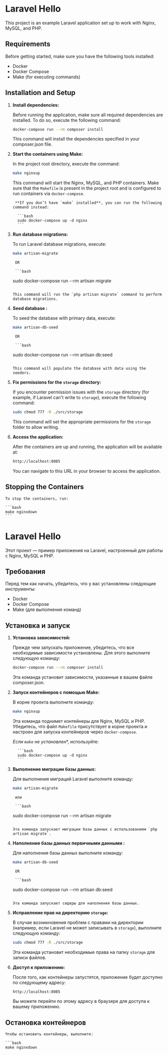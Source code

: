 # Laravel Hello

This project is an example Laravel application set up to work with Nginx, MySQL, and PHP.

## Requirements

Before getting started, make sure you have the following tools installed:

- Docker
- Docker Compose
- Make (for executing commands)

## Installation and Setup

1. **Install dependencies:**

    Before running the application, make sure all required dependencies are installed. To do so, execute the following command:

    ```bash
    docker-compose run --rm composer install
    ```

    This command will install the dependencies specified in your composer.json file.

2. **Start the containers using Make:**

    In the project root directory, execute the command:

    ```bash
    make nginxup
    ```

    This command will start the Nginx, MySQL, and PHP containers. Make sure that the `Makefile` is present in the project root and is configured to run containers via `docker-compose`.

		**If you don’t have `make` installed**, you can run the following command instead:

		 ```bash
		 sudo docker-compose up -d nginx
		 ```


3. **Run database migrations:**

    To run Laravel database migrations, execute:

    ```bash
    make artisan-migrate
    ```

		OR

		```bash
    sudo docker-compose run --rm artisan migrate
    ```

    This command will run the `php artisan migrate` command to perform database migrations.

4. **Seed database :**

    To seed the database with primary data, execute:

    ```bash
    make artisan-db-seed
    ```

		OR

		```bash
    sudo docker-compose run --rm artisan db:seed
    ```

    This command will populate the database with data using the seeders.

5. **Fix permissions for the `storage` directory:**

    If you encounter permission issues with the `storage` directory (for example, if Laravel can't write to `storage`), execute the following command:

    ```bash
    sudo chmod 777 -R ./src/storage
    ```

    This command will set the appropriate permissions for the `storage` folder to allow writing.

6. **Access the application:**

    After the containers are up and running, the application will be available at:

    ```bash
    http://localhost:8085
    ```

    You can navigate to this URL in your browser to access the application.

## Stopping the Containers

    To stop the containers, run:

    ```bash
    make nginxdown
    ```


# Laravel Hello

Этот проект — пример приложения на Laravel, настроенный для работы с Nginx, MySQL и PHP.

## Требования

Перед тем как начать, убедитесь, что у вас установлены следующие инструменты:

- Docker
- Docker Compose
- Make (для выполнения команд)

## Установка и запуск
1. **Установка зависимостей:**

    Прежде чем запускать приложение, убедитесь, что все необходимые зависимости установлены. Для этого выполните следующую команду:

    ```bash
    docker-compose run --rm composer install

    ```
    Эта команда установит зависимости, указанные в вашем файле composer.json. 

2. **Запуск контейнеров с помощью Make:**

    В корне проекта выполните команду:

    ```bash
    make nginxup
    ```

    Эта команда поднимет контейнеры для Nginx, MySQL и PHP. Убедитесь, что файл `Makefile` присутствует в корне проекта и настроен для запуска контейнеров через `docker-compose`.

	*Если `make` не установлен**, используйте:

		 ```bash
		 sudo docker-compose up -d nginx
		 ```

3. **Выполнение миграции базы данных:**

    Для выполнения миграций Laravel выполните команду:

    ```bash
    make artisan-migrate
    ```

		или

		```bash
    sudo docker-compose run --rm artisan migrate
    ```

    Эта команда запускает миграции базы данных с использованием `php artisan migrate`.
4. **Наполнение базы данных первичными данными :**

    Для наполнения базы данных выполните команду:

    ```bash
    make artisan-db-seed
    ```

		OR

		```bash
    sudo docker-compose run --rm artisan db:seed
    ```

    Эта команда запускает сидеры для наполнения базы данных.

5. **Исправление прав на директорию `storage`:**

    В случае возникновения проблем с правами на директории (например, если Laravel не может записывать в `storage`), выполните следующую команду:

    ```bash
    sudo chmod 777 -R ./src/storage
    ```

    Эта команда установит необходимые права на папку `storage` для записи файлов.

6. **Доступ к приложению:**

    После того, как контейнеры запустятся, приложение будет доступно по следующему адресу:

    ```bash
    http://localhost:8085
    ```

    Вы можете перейти по этому адресу в браузере для доступа к вашему приложению.

## Остановка контейнеров

    Чтобы остановить контейнеры, выполните:

    ```bash
    make nginxdown
